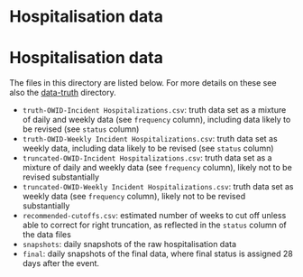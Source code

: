 Hospitalisation data
================

# Hospitalisation data

The files in this directory are listed below. For more details on these
see also the [data-truth](..) directory.

- `truth-OWID-Incident Hospitalizations.csv`: truth data set as a
  mixture of daily and weekly data (see `frequency` column), including
  data likely to be revised (see `status` column)
- `truth-OWID-Weekly Incident Hospitalizations.csv`: truth data set as
  weekly data, including data likely to be revised (see `status` column)
- `truncated-OWID-Incident Hospitalizations.csv`: truth data set as a
  mixture of daily and weekly data (see `frequency` column), likely not
  to be revised substantially
- `truncated-OWID-Weekly Incident Hospitalizations.csv`: truth data set
  as weekly data (see `frequency` column), likely not to be revised
  substantially
- `recommended-cutoffs.csv`: estimated number of weeks to cut off unless
  able to correct for right truncation, as reflected in the `status`
  column of the data files
- `snapshots`: daily snapshots of the raw hospitalisation data
- `final`: daily snapshots of the final data, where final status is
  assigned 28 days after the event.
